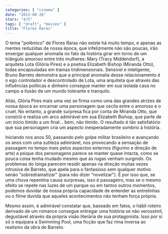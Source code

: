 ```yaml
---
categories: [ "cinema" ]
date: "2013-08-26"
stars: "4/5"
tags: [ "draft", "movies" ]
title: "Flores Raras"
---
```

O tema "polêmico" de Flores Raras não existe há muito tempo, e apenas
as mentes reduzidas de nossa época, que infelizmente não são poucas,
irão enxergar qualquer anomalia no fato da história girar em torno
de um triângulo amoroso entre três mulheres: Mary (Tracy Middendorf),
a arquiteta Lota (Glória Pires) e a poetisa Elizabeth Bishop (Miranda
Otto), todas encapsuladas em tramas tridimensionais. Sensível e
inteligente, Bruno Barreto demonstra que a principal anomalia desse
relacionamento é o ego controlador e descontrolado de Lota, uma arquiteta
que através das influências políticas e dinheiro consegue manter em
sua isolada casa no campo a ilusão de um mundo tolerante e tranquilo.

Aliás, Glória Pires mais uma vez se firma como uma das grandes atrizes
de nossa época ao encarnar uma personagem que oscila entre o amoroso e
o cruel. No entanto, a grande surpresa fica por conta de Miranda Otto,
que constrói e realiza um arco admirável em sua Elizabeth Bishop, que
parte de um início tímido a um final... bem, não tímido. O resultado
é tão satisfatório que sua personagem cria um aspecto inesperadamente
sombrio à história.

Iniciando nos anos 50, passando pelo golpe militar brasileiro e avançando
os anos com uma sutileza admirável, nos provocando a sensação de
passagem no tempo mais pelos aspectos externos (figurino e direção de
arte) a psique dos personagens parece se manter quase intacta, como se
pouca coisa tenha mudado mesmo que as rugas venham surgindo. Os problemas
do longa parecem residir apenas na direção muitas vezes intrusiva
de Barreto, que apela para o fantasioso sem qualquer motivo senão
"sobredramatizar" (para não dizer "novelizar"). É por isso que, se
uma chuva repentina causa surpresas, isso é passageiro, mas se o mesmo
efeito se repete nas luzes de um parque ou em tantos outros momentos,
podemos duvidar de nossa própria capacidade de entender as entrelinhas
ou o filme duvida que aqueles acontecimentos não tenham força própria.

Mesmo assim, é admirável constatar que, baseado em fatos, o hábil
roteiro derivado de um romance consegue entregar uma história se não
verossímil, degustável através da própria visão literária de sua
protagonista. Isso por si só o equipara a Swimming Pool, uma ficção
que faz rima inversa ao realismo da obra de Barreto.
